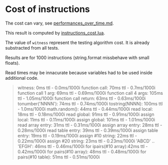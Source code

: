 # Cost of instructions

The cost can vary, see [performances_over_time.md](./performances_over_time.md).

This result is computed by [instructions_cost.lua](./instructions_cost.lua).

The value of `witness` represent the testing algorithm cost.
It is already substracted from all tests.

Results are for 1000 instructions (string.format missbehave with small floats).

Read times may be innacurate because variables had to be used inside additional code.

> witness:				0ms ttl -	0.0ms/1000i
> function call:		70ms ttl -	0.7ms/1000i
> function call 1 arg:	69ms ttl -	0.69ms/1000i
> function call 4 args:	105ms ttl -	1.05ms/1000i
> function call return:	63ms ttl -	0.63ms/1000i
> tonumber('NNNN'):		74ms ttl -	0.74ms/1000i
> tostring(NNNN):		100ms ttl -	1.0ms/1000i
> math.random():		44ms ttl -	0.44ms/1000i
> read local:			18ms ttl -	0.18ms/1000i
> read global:			91ms ttl -	0.91ms/1000i
> assign local:			11ms ttl -	0.11ms/1000i
> assign global:		101ms ttl -	1.01ms/1000i
> read array entry:		31ms ttl -	0.31ms/1000i
> assign array entry:	28ms ttl -	0.28ms/1000i
> read table entry:		39ms ttl -	0.39ms/1000i
> assign table entry:	19ms ttl -	0.19ms/1000i
> assign #10 string:	22ms ttl -	0.22ms/1000i
> assign #20 string:	23ms ttl -	0.23ms/1000i
> 'ABCD' .. 'EFGH':		46ms ttl -	0.46ms/1000i
> for ipairs(#10 array):42ms ttl -	0.42ms/1000i
> for pairs(#10 array):	48ms ttl -	0.48ms/1000i
> for pairs(#10 table):	51ms ttl -	0.51ms/1000i

